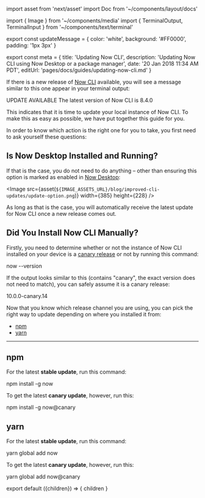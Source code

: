 import asset from 'next/asset'
import Doc from '~/components/layout/docs'

import { Image } from '~/components/media'
import {
  TerminalOutput,
  TerminalInput
} from '~/components/text/terminal'

export const updateMessage = {
  color: 'white',
  background: '#FF0000',
  padding: '1px 3px'
}

export const meta = {
  title: 'Updating Now CLI',
  description: 'Updating Now CLI using Now Desktop or a package manager',
  date: '20 Jan 2018 11:34 AM PDT',
  editUrl: 'pages/docs/guides/updating-now-cli.md'
}

If there is a new release
of [Now CLI](https://zeit.co/download#now-cli) available, you will
see a message similar to this one appear in your terminal output:

<TerminalOutput><span style={updateMessage}>UPDATE AVAILABLE</span> The latest version of Now CLI is 8.4.0</TerminalOutput>

This indicates that it is time to update your local instance of
Now CLI. To make this as easy as possible, we have put together this
guide for you.

In order to know which action is the right one for you to take, you
first need to ask yourself these questions:

## Is Now Desktop Installed and Running?

If that is the case, you do not need to do anything – other than
ensuring this option is marked as enabled in [Now Desktop](/download):

<Image
  src={asset(`${IMAGE_ASSETS_URL}/blog/improved-cli-updates/update-option.png`)}
  width={385}
  height={228}
/>

As long as that is the case, you will automatically receive
the latest update for Now CLI once a new release comes out.

## Did You Install Now CLI Manually?

Firstly, you need to determine whether or not the instance
of Now CLI installed on your device is a [canary release](/blog/canary) or
not by running this command:

<TerminalInput>now --version</TerminalInput>

If the output looks similar to this (contains "canary", the exact version
does not need to match), you can safely
assume it is a canary release:

<TerminalOutput>10.0.0-canary.14</TerminalOutput>

Now that you know which release channel you are
using, you can pick the right way to update depending
on where you installed it from:

- [npm](#npm)
- [yarn](#yarn)

---

## npm

For the latest **stable update**, run this command:

<TerminalInput>npm install -g now</TerminalInput>

To get the latest **canary update**, however, run this:

<TerminalInput>npm install -g now@canary</TerminalInput>

## yarn

For the latest **stable update**, run this command:

<TerminalInput>yarn global add now</TerminalInput>

To get the latest **canary update**, however, run this:

<TerminalInput>yarn global add now@canary</TerminalInput>

export default ({children}) => <Doc meta={meta}>{ children }</Doc>
